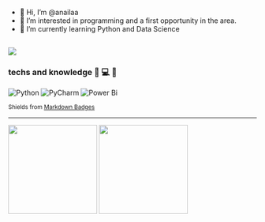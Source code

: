 - 👋 Hi, I’m @anailaa
- 👀 I’m interested in programming and a first opportunity in the area.
- 🌱 I’m currently learning Python and Data Science




[<img src="https://img.shields.io/badge/LinkedIn-0077B5?style=for-the-badge&logo=linkedin&logoColor=white" />](https://www.linkedin.com/in/anailaaraujo/) 
--------------
### techs and knowledge :hammer: :computer: :wrench:
![Python](https://img.shields.io/badge/python-3670A0?style=for-the-badge&logo=python&logoColor=ffdd54) ![PyCharm](https://img.shields.io/badge/pycharm-143?style=for-the-badge&logo=pycharm&logoColor=black&color=black&labelColor=green) ![Power Bi](https://img.shields.io/badge/power_bi-F2C811?style=for-the-badge&logo=powerbi&logoColor=black) 

<sub>Shields from [Markdown Badges](https://ileriayo.github.io/markdown-badges/)</sub>  

------------------


<img height="180em" src="https://github-readme-stats.vercel.app/api?username=anailaa&show_icons=true&hide_border=true&hide_rank=true" /> <img height="180em" src="https://github-readme-stats.vercel.app/api/top-langs/?username=anailaa&layout=compact&hide_border=true" /> 
